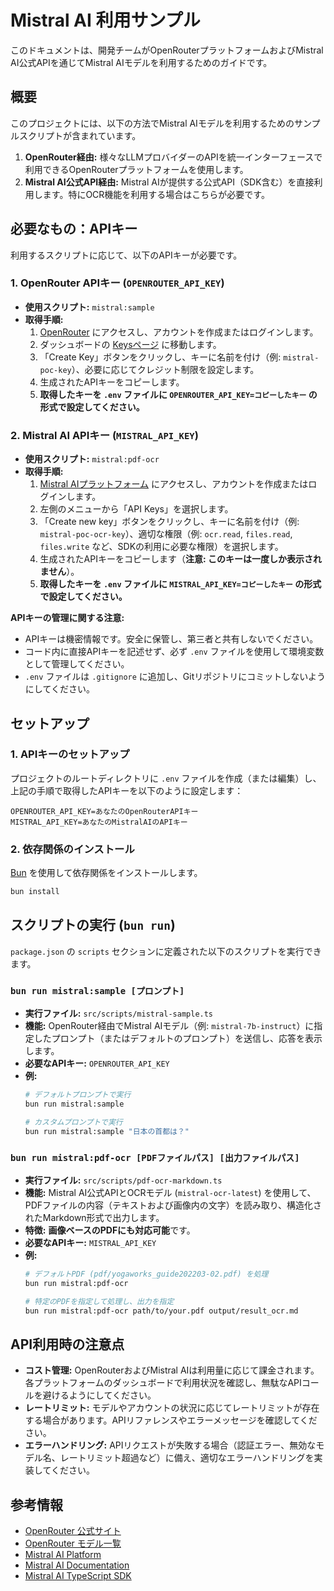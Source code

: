 # Mistral AI 利用サンプル

このドキュメントは、開発チームがOpenRouterプラットフォームおよびMistral AI公式APIを通じてMistral AIモデルを利用するためのガイドです。

## 概要

このプロジェクトには、以下の方法でMistral AIモデルを利用するためのサンプルスクリプトが含まれています。

1.  **OpenRouter経由:** 様々なLLMプロバイダーのAPIを統一インターフェースで利用できるOpenRouterプラットフォームを使用します。
2.  **Mistral AI公式API経由:** Mistral AIが提供する公式API（SDK含む）を直接利用します。特にOCR機能を利用する場合はこちらが必要です。

## 必要なもの：APIキー

利用するスクリプトに応じて、以下のAPIキーが必要です。

### 1. OpenRouter APIキー (`OPENROUTER_API_KEY`)

*   **使用スクリプト:** `mistral:sample`
*   **取得手順:**
    1.  [OpenRouter](https://openrouter.ai/) にアクセスし、アカウントを作成またはログインします。
    2.  ダッシュボードの [Keysページ](https://openrouter.ai/keys) に移動します。
    3.  「Create Key」ボタンをクリックし、キーに名前を付け（例: `mistral-poc-key`）、必要に応じてクレジット制限を設定します。
    4.  生成されたAPIキーをコピーします。
    5.  **取得したキーを `.env` ファイルに `OPENROUTER_API_KEY=コピーしたキー` の形式で設定してください。**

### 2. Mistral AI APIキー (`MISTRAL_API_KEY`)

*   **使用スクリプト:** `mistral:pdf-ocr`
*   **取得手順:**
    1.  [Mistral AIプラットフォーム](https://console.mistral.ai/) にアクセスし、アカウントを作成またはログインします。
    2.  左側のメニューから「API Keys」を選択します。
    3.  「Create new key」ボタンをクリックし、キーに名前を付け（例: `mistral-poc-ocr-key`）、適切な権限（例: `ocr.read`, `files.read`, `files.write` など、SDKの利用に必要な権限）を選択します。
    4.  生成されたAPIキーをコピーします（**注意: このキーは一度しか表示されません**）。
    5.  **取得したキーを `.env` ファイルに `MISTRAL_API_KEY=コピーしたキー` の形式で設定してください。**

**APIキーの管理に関する注意:**
*   APIキーは機密情報です。安全に保管し、第三者と共有しないでください。
*   コード内に直接APIキーを記述せず、必ず `.env` ファイルを使用して環境変数として管理してください。
*   `.env` ファイルは `.gitignore` に追加し、Gitリポジトリにコミットしないようにしてください。

## セットアップ

### 1. APIキーのセットアップ

プロジェクトのルートディレクトリに `.env` ファイルを作成（または編集）し、上記の手順で取得したAPIキーを以下のように設定します：

```
OPENROUTER_API_KEY=あなたのOpenRouterAPIキー
MISTRAL_API_KEY=あなたのMistralAIのAPIキー
```

### 2. 依存関係のインストール

[Bun](https://bun.sh/) を使用して依存関係をインストールします。

```bash
bun install
```

## スクリプトの実行 (`bun run`)

`package.json` の `scripts` セクションに定義された以下のスクリプトを実行できます。

### `bun run mistral:sample [プロンプト]`

*   **実行ファイル:** `src/scripts/mistral-sample.ts`
*   **機能:** OpenRouter経由でMistral AIモデル（例: `mistral-7b-instruct`）に指定したプロンプト（またはデフォルトのプロンプト）を送信し、応答を表示します。
*   **必要なAPIキー:** `OPENROUTER_API_KEY`
*   **例:**
    ```bash
    # デフォルトプロンプトで実行
    bun run mistral:sample

    # カスタムプロンプトで実行
    bun run mistral:sample "日本の首都は？"
    ```

### `bun run mistral:pdf-ocr [PDFファイルパス] [出力ファイルパス]`

*   **実行ファイル:** `src/scripts/pdf-ocr-markdown.ts`
*   **機能:** Mistral AI公式APIとOCRモデル (`mistral-ocr-latest`) を使用して、PDFファイルの内容（テキストおよび画像内の文字）を読み取り、構造化されたMarkdown形式で出力します。
*   **特徴:** **画像ベースのPDFにも対応可能**です。
*   **必要なAPIキー:** `MISTRAL_API_KEY`
*   **例:**
    ```bash
    # デフォルトPDF (pdf/yogaworks_guide202203-02.pdf) を処理
    bun run mistral:pdf-ocr

    # 特定のPDFを指定して処理し、出力を指定
    bun run mistral:pdf-ocr path/to/your.pdf output/result_ocr.md
    ```

## API利用時の注意点

*   **コスト管理:** OpenRouterおよびMistral AIは利用量に応じて課金されます。各プラットフォームのダッシュボードで利用状況を確認し、無駄なAPIコールを避けるようにしてください。
*   **レートリミット:** モデルやアカウントの状況に応じてレートリミットが存在する場合があります。APIリファレンスやエラーメッセージを確認してください。
*   **エラーハンドリング:** APIリクエストが失敗する場合（認証エラー、無効なモデル名、レートリミット超過など）に備え、適切なエラーハンドリングを実装してください。

## 参考情報

*   [OpenRouter 公式サイト](https://openrouter.ai/)
*   [OpenRouter モデル一覧](https://openrouter.ai/models)
*   [Mistral AI Platform](https://console.mistral.ai/)
*   [Mistral AI Documentation](https://docs.mistral.ai/)
*   [Mistral AI TypeScript SDK](https://github.com/mistralai/client-js)
